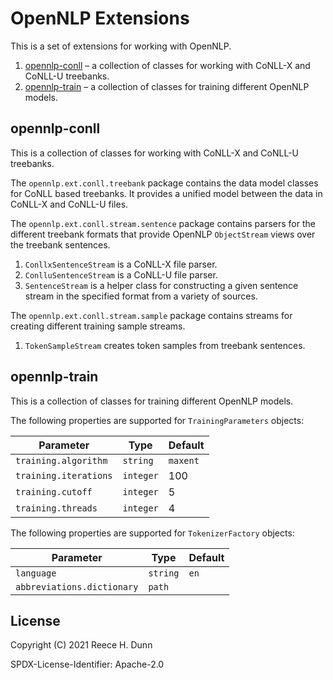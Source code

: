 # OpenNLP Extensions
This is a set of extensions for working with OpenNLP.
1. [opennlp-conll](#opennlp-conll) &ndash; a collection of classes for working
   with CoNLL-X and CoNLL-U treebanks.
2. [opennlp-train](#opennlp-train) &ndash; a collection of classes for training
   different OpenNLP models.

## opennlp-conll
This is a collection of classes for working with CoNLL-X and CoNLL-U treebanks.

The `opennlp.ext.conll.treebank` package contains the data model classes for
CoNLL based treebanks. It provides a unified model between the data in
CoNLL-X and CoNLL-U files.

The `opennlp.ext.conll.stream.sentence` package contains parsers for the
different treebank formats that provide OpenNLP `ObjectStream` views over the
treebank sentences.
1. `ConllxSentenceStream` is a CoNLL-X file parser.
2. `ConlluSentenceStream` is a CoNLL-U file parser.
3. `SentenceStream` is a helper class for constructing a given sentence stream
   in the specified format from a variety of sources.

The `opennlp.ext.conll.stream.sample` package contains streams for creating
different training sample streams.
1. `TokenSampleStream` creates token samples from treebank sentences.

## opennlp-train
This is a collection of classes for training different OpenNLP models.

The following properties are supported for `TrainingParameters` objects:

| Parameter             | Type      | Default  |
|-----------------------|-----------|----------|
| `training.algorithm`  | `string`  | `maxent` |
| `training.iterations` | `integer` | 100      |
| `training.cutoff`     | `integer` | 5        |
| `training.threads`    | `integer` | 4        |

The following properties are supported for `TokenizerFactory` objects:

| Parameter                  | Type      | Default  |
|----------------------------|-----------|----------|
| `language`                 | `string`  | `en`     |
| `abbreviations.dictionary` | `path`    |          |

## License
Copyright (C) 2021 Reece H. Dunn

SPDX-License-Identifier: Apache-2.0
